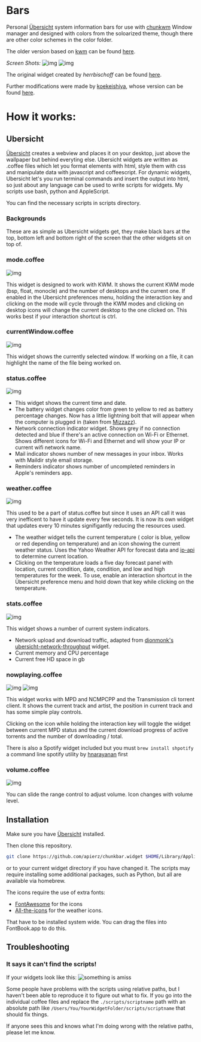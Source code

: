 # Bars

Personal [Übersicht](http://tracesof.net/uebersicht/) system information bars for use with [chunkwm](https://github.com/koekeishiya/chunkwm) Window manager and designed with colors from the soloarized theme, though there are other color schemes in the color folder.

The older version based on [kwm](https://github.com/koekeishiya/kwm) can be
found [here](https://github.com/apierz/nerdbar.widget).

*Screen Shots:*
![img](https://github.com/apierz/nerdbar.widget/blob/master/screens/screenshotone.png?raw=true)
![img](https://github.com/apierz/nerdbar.widget/blob/master/screens/screenshottwo.ong.png?raw=true)


The original widget created by *herrbischoff* can be found [here](https://github.com/herrbischoff/nerdbar.widget).

Further modifications were made by [koekeishiya](https://github.com/koekeishiya), whose version can be found [here](https://github.com/koekeishiya/nerdbar.widget).


# How it works:

## Ubersicht

[Übersicht](http://tracesof.net/uebersicht/) creates a webview and places it on your desktop, just above the wallpaper but behind everyting else. Ubersicht widgets are written as .coffee files which let you format elements with html, style them with css and manipulate data with javascript and coffeescript. For dynamic widgets, Ubersicht let's you run terminal commands and insert the output into html, so just about any language can be used to write scripts for widgets. My scripts use bash, python and AppleScript.

You can find the necessary scripts in scripts directory.

### Backgrounds
These are as simple as Ubersicht widgets get, they make black bars at the top, bottom left and bottom right of the screen that the other widgets sit on top of.


### mode.coffee
![img](https://github.com/apierz/nerdbar.widget/blob/master/screens/screenshotthree.png?raw=true)

This widget is designed to work with KWM. It shows the current KWM mode (bsp, float, monocle) and the number of desktops and the current one. If enabled in the Ubersicht preferences menu, holding the interaction key and clicking on the mode will cycle through the KWM modes and clicking on desktop icons will change the current desktop to the one clicked on. This works best if your interaction shortcut is ctrl.

### currentWindow.coffee
![img](https://github.com/apierz/nerdbar.widget/blob/master/screens/screenshotfour.png?raw=true)

This widget shows the currently selected window. If working on a file, it can highlight the name of the file being worked on.

### status.coffee
![img](https://github.com/apierz/nerdbar.widget/blob/master/screens/screenshot5.png?raw=true)

* This widget shows the current time and date.
* The battery widget changes color from green to yellow to red as battery percentage changes. Now has a little lightning bolt that will appear when the computer is plugged in (taken from [Mizzazz](https://github.com/Mizzazz/Betterbar)).
* Network connection indicator widget. Shows grey if no connection detected and blue if there's an active connection on Wi-Fi or Ethernet. Shows different icons for Wi-Fi and Ethernet and will show your IP or current wifi network name.
* Mail indicator shows number of new messages in your inbox. Works with Maildir
  style email storage.
* Reminders indicator shows number of uncompleted reminders in Apple's reminders app.

### weather.coffee
![img](https://github.com/apierz/nerdbar.widget/blob/master/screens/screenshot6.png?raw=true)

This used to be a part of status.coffee but since it uses an API call it was very inefficent to have it update every few seconds. It is now its own widget that updates every 10 minutes signifigantly reducing the resources used.

* The weather widget tells the current temperature ( color is blue, yellow or red depending on temperature) and an icon showing the current weather status. Uses the Yahoo Weather API for forecast data and [ip-api](http://ip.api.com) to determine current location.
* Clicking on the temperature loads a five day forecast panel with location, current condition, date, condition, and low and high temperatures for the week. To use, enable an interaction shortcut in the Übersicht preference menu and hold down that key while clicking on the temperature.

### stats.coffee
![img](https://github.com/apierz/nerdbar.widget/blob/master/screens/screenshot7.png?raw=true)

This widget shows a number of current system indicators.

* Network upload and download traffic, adapted from [dionmonk's](https://github.com/dionmunk) [ubersicht-network-throughput](https://github.com/dionmunk/ubersicht-network-throughput) widget.
* Current memory and CPU percentage
* Current free HD space in gb

### nowplaying.coffee
![img](https://github.com/apierz/nerdbar.widget/blob/master/screens/screenshot9.png?raw=true)
![img](https://github.com/apierz/nerdbar.widget/blob/master/screens/screenshot8.png?raw=true)

This widget works with MPD and NCMPCPP and the Transmission cli torrent client. It shows the current track and artist, the position in current track and has some simple play controls.

Clicking on the icon while holding the interaction key will toggle the widget between current MPD status and the current download progress of active torrents and the number of downloading / total.

There is also a Spotify widget included but you must
`brew install shpotify`
a command line spotify utility by [hnarayanan](https://github.com/hnarayanan) first

### volume.coffee
![img](https://github.com/apierz/nerdbar.widget/blob/master/screens/screenshot10.png?raw=true)

You can slide the range control to adjust volume. Icon changes with volume level.

## Installation

Make sure you have [Übersicht](http://tracesof.net/uebersicht/) installed.

Then clone this repository.

```bash
git clone https://github.com/apierz/chunkbar.widget $HOME/Library/Application\ Support/Übersicht/widgets/chunkbar.widget
```

or to your current widget directory if you have changed it.
The scripts may require installing some additional packages, such as Python, but all are available via homebrew.


The icons require the use of extra fonts:

* [FontAwesome](http://fontawesome.io) for the icons
* [All-the-icons](https://github.com/domtronn/all-the-icons.el) for the weather icons.

That have to be installed system wide. You can drag the files into FontBook.app to do this.

## Troubleshooting

### It says it can't find the scripts!

If your widgets look like this:
![something is amiss](https://user-images.githubusercontent.com/31190088/36876302-403f83f8-1dac-11e8-9887-7b4ca8858891.png)

Some people have problems with the scripts using relative paths, but I haven't been able to reproduce it to figure out what to fix. If you go into the individual coffee files and replace the `./scripts/scriptname` path with an absolute path like `/Users/You/YourWidgetFolder/scripts/scriptname` that should fix things.

If anyone sees this and knows what I'm doing wrong with the relative paths, please let me know.
